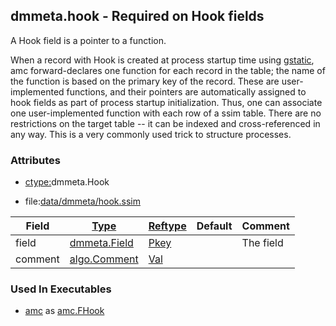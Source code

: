 ## dmmeta.hook - Required on Hook fields
<a href="#dmmeta-hook"></a>

A Hook field is a pointer to a function.

When a record with Hook is created at process startup time using [gstatic](gstatic.md),
amc forward-declares one function for each record in the table; the name of the function is based
on the primary key of the record.
These are user-implemented functions, and their pointers are automatically assigned to hook fields
as part of process startup initialization.
Thus, one can associate one user-implemented function with each row of a ssim table.
There are no restrictions on the target table -- it can be indexed and cross-referenced in any way.
This is a very commonly used trick to structure processes.

### Attributes
<a href="#attributes"></a>
<!-- dev.mdmark  mdmark:MDSECTION  state:BEG_AUTO  param:Attributes -->
* [ctype:](/txt/ssimdb/dmmeta/ctype.md)dmmeta.Hook

* file:[data/dmmeta/hook.ssim](/data/dmmeta/hook.ssim)

|Field|[Type](/txt/ssimdb/dmmeta/ctype.md)|[Reftype](/txt/ssimdb/dmmeta/reftype.md)|Default|Comment|
|---|---|---|---|---|
|field|[dmmeta.Field](/txt/ssimdb/dmmeta/field.md)|[Pkey](/txt/exe/amc/reftypes.md#pkey)||The field|
|comment|[algo.Comment](/txt/protocol/algo/Comment.md)|[Val](/txt/exe/amc/reftypes.md#val)|||

<!-- dev.mdmark  mdmark:MDSECTION  state:END_AUTO  param:Attributes -->

### Used In Executables
<a href="#used-in-executables"></a>
<!-- dev.mdmark  mdmark:MDSECTION  state:BEG_AUTO  param:ImdbUses -->

* [amc](/txt/exe/amc/internals.md) as [amc.FHook](/txt/exe/amc/internals.md#amc-fhook)

<!-- dev.mdmark  mdmark:MDSECTION  state:END_AUTO  param:ImdbUses -->

